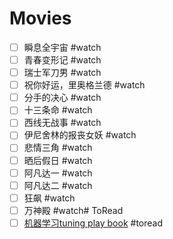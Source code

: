 # Movies
- [ ] 瞬息全宇宙 #watch
- [ ] 青春变形记 #watch
- [ ] 瑞士军刀男 #watch
- [ ] 祝你好运，里奥格兰德 #watch
- [ ] 分手的决心 #watch
- [ ] 十三条命 #watch
- [ ] 西线无战事 #watch
- [ ] 伊尼舍林的报丧女妖 #watch
- [ ] 悲情三角 #watch
- [ ] 晒后假日 #watch
- [ ] 阿凡达一 #watch
- [ ] 阿凡达二 #watch
- [ ] 狂飙 #watch
- [ ] 万神殿 #watch# ToRead
- [ ] [机器学习tuning play book](https://github.com/google-research/tuning_playbook) #toread